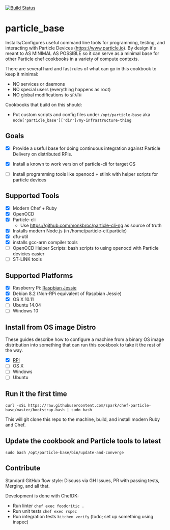 [![Build Status](https://travis-ci.org/spark/chef-particle-base.svg?branch=master)](https://travis-ci.org/spark/chef-particle-base)

# particle_base

Installs/Configures useful command line tools for programming, testing, and interacting with Particle Devices (https://www.particle.io).
By design it's meant to AS MINIMAL AS POSSIBLE so it can serve as a minimal base for other Particle chef cookbooks in a variety of compute contexts.

There are several hard and fast rules of what can go in this cookbook to keep it minimal:

- NO services or daemons
- NO special users (everything happens as root)
- NO global modifications to `$PATH`

Cookbooks that build on this should:

- Put custom scripts and config files under `/opt/particle-base` aka `node['particle_base']['dir']/my-infrastructure-thing`

Goals
---

- [x] Provide a useful base for doing continuous integration against Particle Delivery on distributed RPis.

- [x] Install a known to work version of particle-cli for target OS

- [ ] Install programming tools like openocd + stlink with helper scripts for particle devices

Supported Tools
---

- [x] Modern Chef + Ruby
- [x] OpenOCD
- [x] Particle-cli
  - Use https://github.com/monkbroc/particle-cli-ng as source of truth
- [x] Installs modern Node.js (in /home/particle-ci/.particle)
- [x] dfu-util
- [x] installs gcc-arm compiler tools
- [ ] OpenOCD Helper Scripts: bash scripts to using openocd with Particle devicies easier
- [ ] ST-LINK tools

Supported Platforms
------------

- [x] Raspberry Pi: [Raspbian Jessie](https://www.raspberrypi.org/downloads/raspbian/)
- [x] Debian 8.2 (Non-RPi equivalent of Raspbian Jessie)
- [x] OS X 10.11
- [ ] Ubuntu 14.04
- [ ] Windows 10

Install from OS image Distro
---

These guides describe how to configure a machine from a binary OS image distribution into something that can run this cookbook to take it the rest of the way.

- [x] [RPi](/doc/install-on-rpi-with-osx.md)
- [ ] OS X
- [ ] Windows
- [ ] Ubuntu

Run it the first time
---

    curl -sSL https://raw.githubusercontent.com/spark/chef-particle-base/master/bootstrap.bash | sudo bash

This will git clone this repo to the machine, build, and install modern Ruby and Chef.

Update the cookbook and Particle tools to latest
---

    sudo bash /opt/particle-base/bin/update-and-converge

Contribute
---

Standard GitHub flow style: Discuss via GH Issues, PR with passing tests, Merging, and all that.

Development is done with ChefDK:

- Run linter `chef exec foodcritic .`
- Run unit tests `chef exec rspec`
- Run integration tests `kitchen verify` (todo; set up something using inspec)
